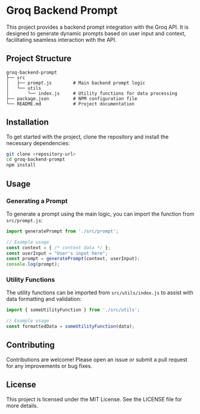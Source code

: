 # Groq Backend Prompt

This project provides a backend prompt integration with the Groq API. It is designed to generate dynamic prompts based on user input and context, facilitating seamless interaction with the API.

## Project Structure

```
groq-backend-prompt
├── src
│   ├── prompt.js        # Main backend prompt logic
│   └── utils
│       └── index.js     # Utility functions for data processing
├── package.json         # NPM configuration file
└── README.md            # Project documentation
```

## Installation

To get started with the project, clone the repository and install the necessary dependencies:

```bash
git clone <repository-url>
cd groq-backend-prompt
npm install
```

## Usage

### Generating a Prompt

To generate a prompt using the main logic, you can import the function from `src/prompt.js`:

```javascript
import generatePrompt from './src/prompt';

// Example usage
const context = { /* context data */ };
const userInput = "User's input here";
const prompt = generatePrompt(context, userInput);
console.log(prompt);
```

### Utility Functions

The utility functions can be imported from `src/utils/index.js` to assist with data formatting and validation:

```javascript
import { someUtilityFunction } from './src/utils';

// Example usage
const formattedData = someUtilityFunction(data);
```

## Contributing

Contributions are welcome! Please open an issue or submit a pull request for any improvements or bug fixes.

## License

This project is licensed under the MIT License. See the LICENSE file for more details.